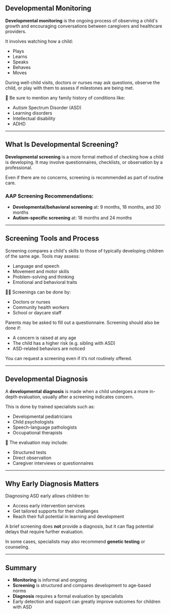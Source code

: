 ## Developmental Monitoring

**Developmental monitoring** is the ongoing process of observing a child's growth and encouraging conversations between caregivers and healthcare providers.

It involves watching how a child:

- Plays  
- Learns  
- Speaks  
- Behaves  
- Moves

During well-child visits, doctors or nurses may ask questions, observe the child, or play with them to assess if milestones are being met.

📌 Be sure to mention any family history of conditions like:
- Autism Spectrum Disorder (ASD)  
- Learning disorders  
- Intellectual disability  
- ADHD

---

## What Is Developmental Screening?

**Developmental screening** is a more formal method of checking how a child is developing. It may involve questionnaires, checklists, or observation by a professional.

Even if there are no concerns, screening is recommended as part of routine care.

### AAP Screening Recommendations:
- **Developmental/behavioral screening** at: 9 months, 18 months, and 30 months  
- **Autism-specific screening** at: 18 months and 24 months

---

## Screening Tools and Process

Screening compares a child's skills to those of typically developing children of the same age. Tools may assess:

- Language and speech  
- Movement and motor skills  
- Problem-solving and thinking  
- Emotional and behavioral traits

👨‍⚕️ Screenings can be done by:
- Doctors or nurses  
- Community health workers  
- School or daycare staff

Parents may be asked to fill out a questionnaire. Screening should also be done if:
- A concern is raised at any age  
- The child has a higher risk (e.g. sibling with ASD)  
- ASD-related behaviors are noticed

You can request a screening even if it’s not routinely offered.

---

## Developmental Diagnosis

A **developmental diagnosis** is made when a child undergoes a more in-depth evaluation, usually after a screening indicates concern.

This is done by trained specialists such as:

- Developmental pediatricians  
- Child psychologists  
- Speech-language pathologists  
- Occupational therapists

🧠 The evaluation may include:
- Structured tests  
- Direct observation  
- Caregiver interviews or questionnaires

---

## Why Early Diagnosis Matters

Diagnosing ASD early allows children to:

- Access early intervention services  
- Get tailored supports for their challenges  
- Reach their full potential in learning and development

A brief screening does **not** provide a diagnosis, but it can flag potential delays that require further evaluation.

In some cases, specialists may also recommend **genetic testing** or counseling.

---

## Summary

- **Monitoring** is informal and ongoing  
- **Screening** is structured and compares development to age-based norms  
- **Diagnosis** requires a formal evaluation by specialists  
- Early detection and support can greatly improve outcomes for children with ASD
